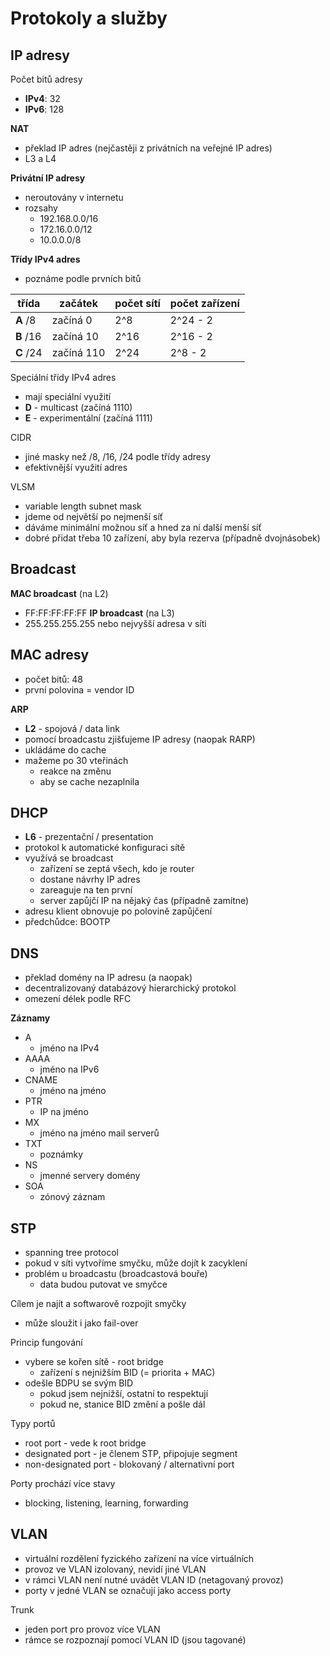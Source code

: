 # Protokoly a služby

## IP adresy

Počet bitů adresy
- **IPv4**: 32
- **IPv6**: 128

**NAT**
- překlad IP adres (nejčastěji z privátních na veřejné IP adres)
- L3 a L4

**Privátní IP adresy**
- neroutovány v internetu
- rozsahy
	- 192.168.0.0/16
	- 172.16.0.0/12
	- 10.0.0.0/8

**Třídy IPv4 adres**
- poznáme podle prvních bitů

| třída                  | začátek     | počet sítí | počet zařízení |
| ---------------------- | ----------- | ---------- | -------------- |
| **A** /8               | začíná 0    | 2^8        | 2^24 - 2       |
| **B** /16              | začíná 10   | 2^16       | 2^16 - 2       |
| **C** /24              | začíná 110  | 2^24       | 2^8 - 2        |

Speciální třídy IPv4 adres
- mají speciální využití
- **D** - multicast (začíná 1110)
- **E** - experimentální (začíná 1111)

CIDR
- jiné masky než /8, /16, /24 podle třídy adresy
- efektivnější využití adres

VLSM
- variable length subnet mask
- jdeme od největší po nejmenší síť
- dáváme minimální možnou síť a hned za ní další menší síť
- dobré přidat třeba 10 zařízení, aby byla rezerva (případně dvojnásobek)

## Broadcast

**MAC broadcast** (na L2)
- FF:FF:FF:FF:FF
**IP broadcast** (na L3)
- 255.255.255.255 nebo nejvyšší adresa v síti

## MAC adresy

- počet bitů: 48
- první polovina = vendor ID

**ARP**
- **L2** - spojová / data link
- pomocí broadcastu zjišťujeme IP adresy (naopak RARP)
- ukládáme do cache
- mažeme po 30 vteřinách
	- reakce na změnu
	- aby se cache nezaplnila

## DHCP

- **L6** - prezentační / presentation
- protokol k automatické konfiguraci sítě
- využívá se broadcast
	- zařízení se zeptá všech, kdo je router
	- dostane návrhy IP adres
	- zareaguje na ten první
	- server zapůjčí IP na nějaký čas (případně zamítne)
- adresu klient obnovuje po polovině zapůjčení
- předchůdce: BOOTP

## DNS

- překlad domény na IP adresu (a naopak)
- decentralizovaný databázový hierarchický protokol
- omezení délek podle RFC

**Záznamy**
- A
	- jméno na IPv4
- AAAA
	- jméno na IPv6
- CNAME
	- jméno na jméno
- PTR
	- IP na jméno
- MX
	- jméno na jméno mail serverů
- TXT
	- poznámky
- NS
	- jmenné servery domény
- SOA
	- zónový záznam

## STP

- spanning tree protocol
- pokud v síti vytvoříme smyčku, může dojít k zacyklení
- problém u broadcastu (broadcastová bouře)
	- data budou putovat ve smyčce

Cílem je najít a softwarově rozpojit smyčky
- může sloužit i jako fail-over

Princip fungování
- vybere se kořen sítě - root bridge
	- zařízení s nejnižším BID (= priorita + MAC)
- odešle BDPU se svým BID
	- pokud jsem nejnižší, ostatní to respektují
	- pokud ne, stanice BID změní a pošle dál

Typy portů
- root port - vede k root bridge
- designated port - je členem STP, připojuje segment
- non-designated port - blokovaný / alternativní port

Porty prochází více stavy
- blocking, listening, learning, forwarding

## VLAN

- virtuální rozdělení fyzického zařízení na více virtuálních
- provoz ve VLAN izolovaný, nevidí jiné VLAN
- v rámci VLAN není nutné uvádět VLAN ID (netagovaný provoz)
- porty v jedné VLAN se označují jako access porty

Trunk
- jeden port pro provoz více VLAN
- rámce se rozpoznají pomocí VLAN ID (jsou tagované)
